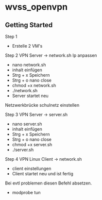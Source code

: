# wvss_openvpn

## Getting Started

Step 1
- Erstelle 2 VM's

Step 2 VPN Server -> network.sh Ip anpassen 
- nano network.sh
- inhalt einfügen
- Strg + x Speichern
- Strg + o nano close
- chmod +x network.sh
- ./network.sh
- Server startet neu

Netzwerkbrücke schulnetz einstellen 

Step 3 VPN Server -> server.sh 
- nano server.sh 
- inhalt einfügen
- Strg + x Speichern
- Strg + o nano close
- chmod +x server.sh 
- ./server.sh 

Step 4 VPN Linux Client -> network.sh
- client einstellungen
- Client startet neu und ist fertig 



Bei evtl problemen diesen Befehl absetzen.
- modprobe tun
